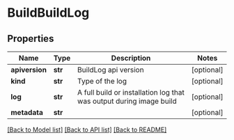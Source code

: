 # BuildBuildLog

## Properties
Name | Type | Description | Notes
------------ | ------------- | ------------- | -------------
**apiversion** | **str** | BuildLog api version | [optional]
**kind** | **str** | Type of the log  | [optional]
**log** | **str** | A full build or installation log that was output during image build | [optional]
**metadata** | **str** |  | [optional]

[[Back to Model list]](../README.md#documentation-for-models) [[Back to API list]](../README.md#documentation-for-api-endpoints) [[Back to README]](../README.md)

